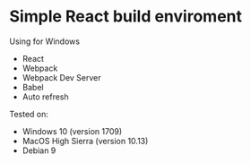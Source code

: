 # Simple React build enviroment
Using for Windows
* React
* Webpack
* Webpack Dev Server
* Babel
* Auto refresh

Tested on:
* Windows 10 (version 1709)
* MacOS High Sierra (version 10.13)
* Debian 9
